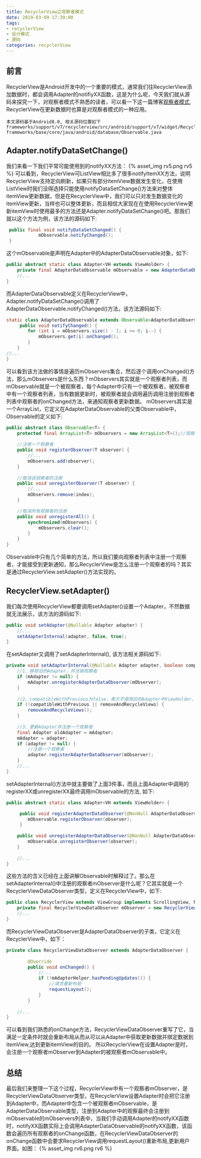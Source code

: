 ```yaml
---
title: RecyclerView之观察者模式
date: 2019-03-09 17:39:00
tags:  
- recyclerView
- 设计模式
- 源码
categories: recyclerView
---
```


## 前言
RecyclerView是Android开发中的一个重要的模式，通常我们往RecyclerView添加数据时，都会调用Adapter的notifiyXX函数，这是为什么呢，今天我们就从源码来探究一下，对观察者模式不熟悉的读者，可以看一下这一篇博客[观察者模式](https://blog.csdn.net/Rain_9155/article/details/83004247), RecyclerView在更新数据时也算是对观察者模式的一种应用。
<!--more-->

    本文源码基于Android8.0, 相关源码位置如下
    frameworks/support/v7/recyclerview/src/android/support/v7/widget/RecyclerView.java
    frameworks/base/core/java/android/database/Observable.java

## Adapter.notifyDataSetChange()
我们来看一下我们平常可能使用到的notifyXX方法：
{% asset_img rv5.png rv5 %}
可以看到，RecyclerView可ListView相比多了很多notifyItemXX方法，说明RecyclerView支持定向刷新，如果只有部分itemView数据发生变化，在使用ListView时我们没得选择只能使用notifyDataSetChange()方法来对整体itemView更新数据，但是在RecyclerView中，我们可以只对发生数据变化的itemView更新，当样也可以整体更新，而且相信大家现在在使用RecyclerView更新itemView时使用最多的方法还是Adapter.notifyDataSetChange()吧。那我们就以这个方法为例，该方法的源码如下:
```java
 public final void notifyDataSetChanged() {
            mObservable.notifyChanged();
 }
```
这个mObservable是声明在Adapter中的AdapterDataObservable对象，如下:
```java
public abstract static class Adapter<VH extends ViewHolder> {
    private final AdapterDataObservable mObservable = new AdapterDataObservable();
    //...
}
```
而AdapterDataObservable定义在RecyclerView中，Adapter.notifyDataSetChange()调用了AdapterDataObservable.notifyChanged()方法，该方法源码如下:
```java
static class AdapterDataObservable extends Observable<AdapterDataObserver> {
     public void notifyChanged() {
        for (int i = mObservers.size() - 1; i >= 0; i--) {
            mObservers.get(i).onChanged();
        }
    }
//...
}
```
可以看到该方法做的事情是遍历mObservers集合，然后逐个调用onChanged()方法，那么mObservers是什么东西？mObservers其实就是一个观察者列表，而mObservable就是一个被观察者，每个Adapter中只有一个被观察者，被观察者中有一个观察者列表，当有数据更新时，被观察者就会调用遍历调用注册到观察者列表中观察者的onChanged方法，来通知观察者更新数据。
mObservers其实是一个ArrayList，它定义在AdapterDataObservable的父类Observable中，Observable的定义如下:
```java
public abstract class Observable<T> {
    protected final ArrayList<T> mObservers = new ArrayList<T>();//观察者集合列表
    
    //注册一个观察者
    public void registerObserver(T observer) {
        //...
        mObservers.add(observer);
    }
    
    //取消该观察者的注册
    public void unregisterObserver(T observer) {
        //...
        mObservers.remove(index);
    }

    //取消所有观察者的注册
    public void unregisterAll() {
        synchronized(mObservers) {
            mObservers.clear();
        }
    }
}
```
Observable中只有几个简单的方法，所以我们要向观察者列表中注册一个观察者，才能接受到更新通知，那么RecyclerView是怎么注册一个观察者的吗？其实是通过RecyclerView.setAdapter()方法实现的。

## RecyclerView.setAdapter()
我们每次使用RecyclerView都要调用setAdapter()设置一个Adapter，不然数据就无法展示，该方法的源码如下:
```java
public void setAdapter(@Nullable Adapter adapter) {
    //...
    setAdapterInternal(adapter, false, true);
}
```
在setAdapter又调用了setAdapterInternal(), 该方法相关源码如下:
```java
private void setAdapterInternal(@Nullable Adapter adapter, boolean compatibleWithPrevious, boolean removeAndRecycleViews) {
    //1、移除旧的Adapter，并注销观察者
    if (mAdapter != null) {
        mAdapter.unregisterAdapterDataObserver(mObserver);
    }
    
    //2、compatibleWithPrevious为false，表示不使用旧的Adapter中ViewHolder，所以调用removeAndRecycleViews方法把ViewHolder旧的Adapter中的ViewHolder回收复用
    if (!compatibleWithPrevious || removeAndRecycleViews) {
        removeAndRecycleViews();
    }
    
    //3、更新Adapter并注册一个观察者
    final Adapter oldAdapter = mAdapter;
    mAdapter = adapter;
    if (adapter != null) {
        //注册一个观察者
        adapter.registerAdapterDataObserver(mObserver);
    }
    //...
}
```
setAdapterInternal()方法中就主要做了上面3件事，而且上面Adapter中调用的registerXX或unregisterXX最终调用mObservable的方法, 如下:
```java
public abstract static class Adapter<VH extends ViewHolder> {

     public void registerAdapterDataObserver(@NonNull AdapterDataObserver observer) {
        mObservable.registerObserver(observer);
     }
     
    public void unregisterAdapterDataObserver(@NonNull AdapterDataObserver observer) {
        mObservable.unregisterObserver(observer);
    }
    
    //...
}
```
这些方法的含义已经在上面讲解Observable时解释过了。那么在setAdapterInternal()中注册的观察者mObserver是什么呢？它其实就是一个RecyclerViewDataObserver类型，定义在RecyclerView中，如下:
```java
public class RecyclerView extends ViewGroup implements ScrollingView, NestedScrollingChild2 {
    private final RecyclerViewDataObserver mObserver = new RecyclerViewDataObserver();
    //...
}
```
而RecyclerViewDataObserver是AdapterDataObserver的子类，它定义在RecyclerView中，如下：
```java
private class RecyclerViewDataObserver extends AdapterDataObserver {
      
        @Override
        public void onChanged() {
            //...
            if (!mAdapterHelper.hasPendingUpdates()) {
                //请求重新布局
                requestLayout();
            }
        }
        
    //...
}
```
可以看到我们熟悉的onChange方法，RecyclerViewDataObserver重写了它，当满足一定条件时就会重新布局从而从可以从Adapter中获取更新数据并绑定数据到itemView,达到更新itemView的目的。
所以RecyclerView在设置Adapter是时，会注册一个观察者mObserver到Adapter的被观察者mObservable中。
## 总结
最后我们来整理一下这个过程，RecyclerView中有一个观察者mObserver，是RecyclerViewDataObserver类型，在RecyclerView设置Adapter时会把它注册到Adapter中，而Adapter中包含一个被观察者mObservable，是AdapterDataObservable类型，注册到Adapter中的观察最终会注册到mObservable的mObservers列表中，当我们手动调用Adapter的notifyXX函数时，notifyXX函数实际上会调用AdapterDataObservable的notifyXX函数，该函数会遍历所有观察者的onChange函数，在RecyclerViewDataObserver的onChange函数中会要求RecyclerView调用requestLayout()重新布局,更新用户界面。如图：
{% asset_img rv6.png rv6 %}
